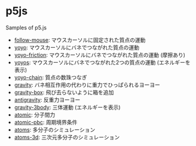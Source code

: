 # p5js
Samples of p5.js

* [follow-mouse](https://vitroid.github.iofollow-mouse/): マウスカーソルに固定された質点の運動
* [yoyo](https://vitroid.github.io/p5js/yoyo): マウスカーソルにバネでつながれた質点の運動
* [yoyo-friction](yoyo-friction/): マウスカーソルにバネでつながれた質点の運動 (摩擦あり)
* [yoyos](https://vitroid.github.io/p5js/yoyos): マウスカーソルにバネでつながれた2つの質点の運動 (エネルギーを表示)
* [yoyo-chain](https://vitroid.github.io/p5js/yoyo-chain): 質点の数珠つなぎ
* [gravity](https://vitroid.github.io/p5js/gravity): バネ相互作用の代わりに重力でひっぱられるヨーヨー
* [gravity-box](https://vitroid.github.io/p5js/gravity-box): 飛び去らないように箱を追加
* [antigravity](https://vitroid.github.io/p5js/antigravity): 反重力ヨーヨー
* [gravity-3body](https://vitroid.github.io/p5js/gravity-3body): 三体運動 (エネルギーを表示)
* [atomic](https://vitroid.github.io/p5js/atomic): 分子間力
* [atomic-pbc](https://vitroid.github.io/p5js/atomic-pbc): 周期境界条件
* [atoms](https://vitroid.github.io/p5js/atoms): 多分子のシミュレーション
* [atoms-3d](https://vitroid.github.io/p5js/atoms-3d): 三次元多分子のシミュレーション
